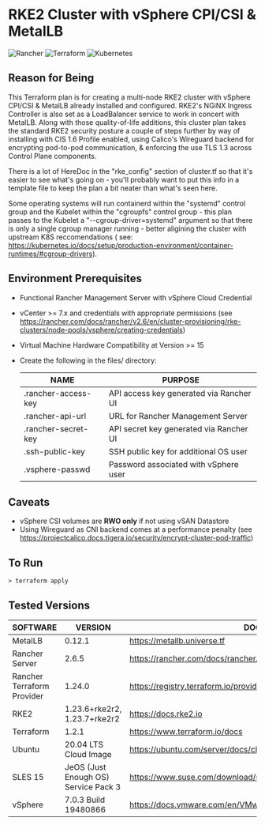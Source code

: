 # RKE2 Cluster with vSphere CPI/CSI & MetalLB
![Rancher](https://img.shields.io/badge/rancher-%230075A8.svg?style=for-the-badge&logo=rancher&logoColor=white) ![Terraform](https://img.shields.io/badge/terraform-%235835CC.svg?style=for-the-badge&logo=terraform&logoColor=white) 	![Kubernetes](https://img.shields.io/badge/kubernetes-%23326ce5.svg?style=for-the-badge&logo=kubernetes&logoColor=white)

## Reason for Being
This Terraform plan is for creating a multi-node RKE2 cluster with vSphere CPI/CSI & MetalLB already installed and configured.  RKE2's NGiNX Ingress Controller is also set as a LoadBalancer service to work in concert with MetalLB.  Along with those quality-of-life additions, this cluster plan takes the standard RKE2 security posture a couple of steps further by way of installing with CIS 1.6 Profile enabled, using Calico's Wireguard backend for encrypting pod-to-pod communication, & enforcing the use TLS 1.3 across Control Plane components.

There is a lot of HereDoc in the "rke_config" section of cluster.tf so that it's easier to see what's going on - you'll probably want to put this info in a template file to keep the plan a bit neater than what's seen here.

Some operating systems will run containerd within the "systemd" control group and the Kubelet within the "cgroupfs" control group - this plan passes to the Kubelet a "--cgroup-driver=systemd" argument so that there is only a single cgroup manager running - better aligining the cluster with upstream K8S reccomendations ( see: https://kubernetes.io/docs/setup/production-environment/container-runtimes/#cgroup-drivers).

## Environment Prerequisites 
- Functional Rancher Management Server with vSphere Cloud Credential
- vCenter >= 7.x and credentials with appropriate permissions (see https://rancher.com/docs/rancher/v2.6/en/cluster-provisioning/rke-clusters/node-pools/vsphere/creating-credentials)
- Virtual Machine Hardware Compatibility at Version >= 15
- Create the following in the files/ directory:

    | NAME | PURPOSE |
    | ------ | ------ |
    | .rancher-access-key | API access key generated via Rancher UI |
    | .rancher-api-url | URL for Rancher Management Server |
    | .rancher-secret-key | API secret key generated via Rancher UI |
    | .ssh-public-key | SSH public key for additional OS user |
    | .vsphere-passwd | Password associated with vSphere user |

## Caveats
 - vSphere CSI volumes are **RWO only** if not using vSAN Datastore
 - Using Wireguard as CNI backend comes at a performance penalty (see https://projectcalico.docs.tigera.io/security/encrypt-cluster-pod-traffic)

## To Run
    > terraform apply

## Tested Versions

| SOFTWARE | VERSION | DOCS |
| ------ | ------ | ------ |
| MetalLB | 0.12.1 | https://metallb.universe.tf
| Rancher Server | 2.6.5 | https://rancher.com/docs/rancher/v2.6/en/overview
| Rancher Terraform Provider| 1.24.0 | https://registry.terraform.io/providers/rancher/rancher2/latest/docs
| RKE2 | 1.23.6+rke2r2, 1.23.7+rke2r2 | https://docs.rke2.io
| Terraform | 1.2.1 | https://www.terraform.io/docs
| Ubuntu | 20.04 LTS Cloud Image | https://ubuntu.com/server/docs/cloud-images/introduction
| SLES 15 | JeOS (Just Enough OS) Service Pack 3 | https://www.suse.com/download/sles/
| vSphere | 7.0.3 Build 19480866 | https://docs.vmware.com/en/VMware-vSphere/index.html
